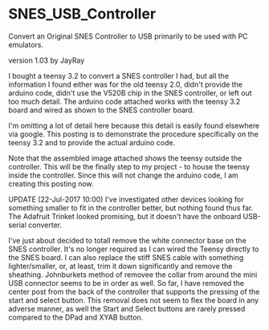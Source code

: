 # SNES_USB_Controller
Convert an Original SNES Controller to USB primarily to be used with PC emulators.

version 1.03 by JayRay

I bought a teensy 3.2 to convert a SNES controller I had, but all the information I found either was for the old teensy 2.0, didn't provide the arduino code, didn't use the V520B chip in the SNES controller, or left out too much detail.  The arduino code attached works with the teensy 3.2 board and wired as shown to the SNES controller board.

I'm omitting a lot of detail here because this detail is easily found elsewhere via google.  This posting is to demonstrate the procedure specifically on the teensy 3.2 and to provide the actual arduino code.

Note that the assembled image attached shows the teensy outside the controller.  This will be the finally step to my project - to house the teensy inside the controller.  Since this will not change the arduino code, I am creating this posting now.



UPDATE (22-Jul-2017 10:00)
I've investigated other devices looking for something smaller to fit in the controller better, but nothing found thus far.  The Adafruit Trinket looked promising, but it doesn't have the onboard USB-serial converter.  

I've just about decided to totall remove the white connector base on the SNES controller.  It's no longer required as I can wired the Teensy directly to the SNES board.  I can also replace the stiff SNES cable with something lighter/smaller, or, at least, trim it down significantly and remove the sheathing.  Johnburkets method of removee the collar from around the mini USB connector seems to be in order as well.  So far, I have removed the center post from the back of the controller that supports the pressing of the start and select button.  This removal does not seem to flex the board in any adverse manner, as well the Start and Select buttons are rarely pressed compared to the DPad and XYAB button.
